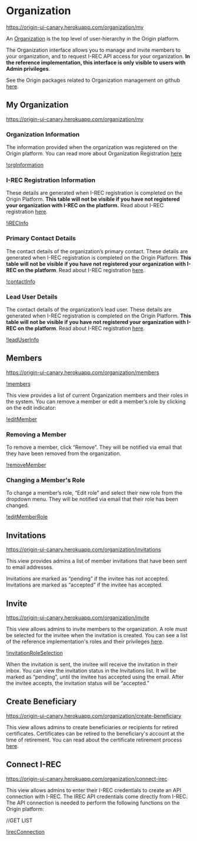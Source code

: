 # Organization
https://origin-ui-canary.herokuapp.com/organization/my  

An [Organization](./user-guide-reg-onboarding.md#organizations) is the top level of user-hierarchy in the Origin platform.  

The Organization interface allows you to manage and invite members to your organization, and to request I-REC API access for your organization. **In the reference implementation, this interface is only visible to users with Admin privileges**. 

See the Origin packages related to Organization management on github [here](https://github.com/energywebfoundation/origin/tree/master/packages/organizations). 


## My Organization

https://origin-ui-canary.herokuapp.com/organization/my  

### Organization Information

The information provided when the organization was registered on the Origin platform. You can read more about Organization Registration [here](./user-guide-reg-onboarding.md#registering-organizations)

[!orgInformation](images/organization/organization-orginfo.png)

### I-REC Registration Information

These details are generated when I-REC registration is completed on the Origin Platform. **This table will not be visible if you have not registered your organization with I-REC on the platform.** Read about I-REC registration [here](#connect-i-REC). 

[!iRECInfo](images/organization/organization-reginfo.png)

### Primary Contact Details

The contact details of the organization’s primary contact. These details are generated when I-REC registration is completed on the Origin Platform. **This table will not be visible if you have not registered your organization with I-REC on the platform**. Read about I-REC registration [here](#connect-i-REC).  

[!contactInfo](images/organization/organization-contactinfo.png)

### Lead User Details

The contact details of the organization’s lead user. These details are generated when I-REC registration is completed on the Origin Platform. **This table will not be visible if you have not registered your organization with I-REC on the platform**. Read about I-REC registration [here](#connect-i-REC).  

[!leadUserInfo](images/organization/organization-leaduserinfo.png)

## Members
https://origin-ui-canary.herokuapp.com/organization/members  

[!members](images/organization/organization-members.png)

This view provides a list of current Organization members and their roles in the system. You can remove a member or edit a member’s role by clicking on the edit indicator:

[!editMember](images/organization/organization-memberellipses.png)

### Removing a Member  

To remove a member, click “Remove”. They will be notified via email that they have been removed from the organization.  

[!removeMember](images/organization/organization-removemember.png)

### Changing a Member's Role

To change a member’s role, “Edit role” and select their new role from the dropdown menu. They will be notified via email that their role has been changed. 

[!editMemberRole](images/organization/organization-editmember.png)


## Invitations
https://origin-ui-canary.herokuapp.com/organization/invitations 

This view provides admins a list of member invitations that have been sent to email addresses. 

Invitations are marked as “pending” if the invitee has not accepted. Invitations are marked as “accepted” if the invitee has accepted. 

## Invite  
https://origin-ui-canary.herokuapp.com/organization/invite  

This view allows admins to invite members to the organization. A role must be selected for the invitee when the invitation is created. You can see a list of the reference implementation's roles and their privileges [here](./user-guide-reg-onboarding.md#user-roles-and-hierarchy). 

[!invitationRoleSelection](images/organization/organization-invitation.png)

When the invitation is sent, the invitee will receive the invitation in their inbox. You can view the invitation status in the Invitations list. It will be marked as “pending”, until the invitee has accepted using the email. After the invitee accepts, the invitation status will be “accepted.”


## Create Beneficiary
https://origin-ui-canary.herokuapp.com/organization/create-beneficiary

This view allows admins to create beneficiaries or recipients for retired certificates. Certificates can be retired to the beneficiary's account at the time of retirement. You can read about the certificate retirement process [here](./user-guide-certificate.md#retire). 


## Connect I-REC
https://origin-ui-canary.herokuapp.com/organization/connect-irec

This view allows admins to enter their I-REC credentials to create an API connection with I-REC. The IREC API credentials come directly from I-REC. 
The API connection is needed to perform the following functions on the Origin platform:

//GET LIST

[!irecConnection](images/organization/organization-irecconnection.png)




